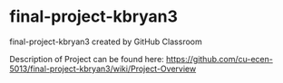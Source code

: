 # final-project-kbryan3
final-project-kbryan3 created by GitHub Classroom

Description of Project can be found here: 
https://github.com/cu-ecen-5013/final-project-kbryan3/wiki/Project-Overview
